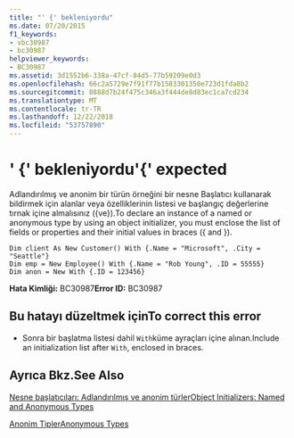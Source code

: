 ```yaml
---
title: "' {' bekleniyordu"
ms.date: 07/20/2015
f1_keywords:
- vbc30987
- bc30987
helpviewer_keywords:
- BC30987
ms.assetid: 3d1552b6-338a-47cf-84d5-77b59209e0d3
ms.openlocfilehash: 66c2a5729e7f91f77b1583301350e723d1fda8b2
ms.sourcegitcommit: 0888d7b24f475c346a3f444de8d83ec1ca7cd234
ms.translationtype: MT
ms.contentlocale: tr-TR
ms.lasthandoff: 12/22/2018
ms.locfileid: "53757890"
---
```

# <a name="-expected"></a><span data-ttu-id="9c061-102">' {' bekleniyordu</span><span class="sxs-lookup"><span data-stu-id="9c061-102">'{' expected</span></span>
<span data-ttu-id="9c061-103">Adlandırılmış ve anonim bir türün örneğini bir nesne Başlatıcı kullanarak bildirmek için alanlar veya özelliklerinin listesi ve başlangıç değerlerine tırnak içine almalısınız ({ve}).</span><span class="sxs-lookup"><span data-stu-id="9c061-103">To declare an instance of a named or anonymous type by using an object initializer, you must enclose the list of fields or properties and their initial values in braces ({ and }).</span></span>  
  
```  
Dim client As New Customer() With {.Name = "Microsoft", .City = "Seattle"}  
Dim emp = New Employee() With {.Name = "Rob Young", .ID = 55555}  
Dim anon = New With {.ID = 123456}  
```  
  
 <span data-ttu-id="9c061-104">**Hata Kimliği:** BC30987</span><span class="sxs-lookup"><span data-stu-id="9c061-104">**Error ID:** BC30987</span></span>  
  
## <a name="to-correct-this-error"></a><span data-ttu-id="9c061-105">Bu hatayı düzeltmek için</span><span class="sxs-lookup"><span data-stu-id="9c061-105">To correct this error</span></span>  
  
-   <span data-ttu-id="9c061-106">Sonra bir başlatma listesi dahil `With`küme ayraçları içine alınan.</span><span class="sxs-lookup"><span data-stu-id="9c061-106">Include an initialization list after `With`, enclosed in braces.</span></span>  
  
## <a name="see-also"></a><span data-ttu-id="9c061-107">Ayrıca Bkz.</span><span class="sxs-lookup"><span data-stu-id="9c061-107">See Also</span></span>  
 [<span data-ttu-id="9c061-108">Nesne başlatıcıları: Adlandırılmış ve anonim türler</span><span class="sxs-lookup"><span data-stu-id="9c061-108">Object Initializers: Named and Anonymous Types</span></span>](../../visual-basic/programming-guide/language-features/objects-and-classes/object-initializers-named-and-anonymous-types.md)  
   
 [<span data-ttu-id="9c061-109">Anonim Tipler</span><span class="sxs-lookup"><span data-stu-id="9c061-109">Anonymous Types</span></span>](../../visual-basic/programming-guide/language-features/objects-and-classes/anonymous-types.md)
